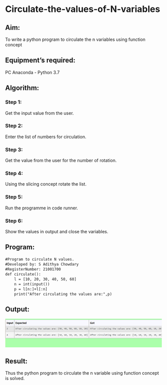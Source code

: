 # Circulate-the-values-of-N-variables
## Aim:
To write a python program to circulate the n variables using function concept
## Equipment’s required:
PC
Anaconda - Python 3.7
## Algorithm: 
### Step 1: 
Get the input value from the user.
### Step 2: 
Enter the list of numbers for circulation.
### Step 3: 
Get the value from the user for the number of rotation.
### Step 4: 
Using the slicing concept rotate the list.

### Step 5: 
Run the programme in code runner.
### Step 6: 
Show the values in output and close the variables.
## Program:
```
#Program to circulate N values.
#Developed by: S Adithya Chowdary 
#RegisterNumber: 21001700
def circulate():
    l = [10, 20, 30, 40, 50, 60]
    n = int(input())
    p = l[n:]+l[:n]
    print("After circulating the values are:",p)
 ```
## Output:
![OUTPUT](/IMAGES/image2.png)

## Result:
Thus the python program to circulate the n variable using function concept is solved.
